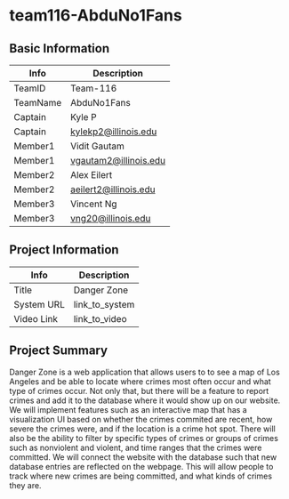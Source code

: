 # team116-AbduNo1Fans

## Basic Information

|   Info      |        Description     |
| ----------- | ---------------------- |
| TeamID      |        Team-116        |
| TeamName    |       AbduNo1Fans      |
| Captain     |         Kyle P         |
| Captain     |  kylekp2@illinois.edu  |
| Member1     |       Vidit Gautam     |
| Member1     |  vgautam2@illinois.edu |
| Member2     |       Alex Eilert      |
| Member2     |  aeilert2@illinois.edu |
| Member3     |       Vincent Ng       |
| Member3     |    vng20@illinois.edu  |

## Project Information

|   Info      |        Description     |
| ----------- | ---------------------- |
|  Title      |      Danger Zone       |
| System URL  |      link_to_system    |
| Video Link  |      link_to_video     |

## Project Summary

Danger Zone is a web application that allows users to to see a map of Los Angeles and be able to locate where crimes most often occur and what type of crimes occur. Not only that, but there will be a feature to report crimes and add it to the database where it would show up on our website. We will implement features such as an interactive map that has a visualization UI based on whether the crimes commited are recent, how severe the crimes were, and if the location is a crime hot spot. There will also be the ability to filter by specific types of crimes or groups of crimes such as nonviolent and violent, and time ranges that the crimes were committed. We will connect the website with the database such that new database entries are reflected on the webpage. This will allow people to track where new crimes are being committed, and what kinds of crimes they are.


